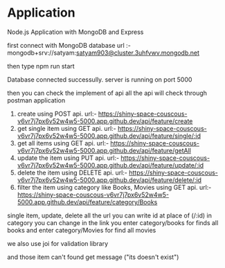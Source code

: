# Application
Node.js Application with MongoDB and Express

first connect with MongoDB database
url :- mongodb+srv://satyam:satyam903@cluster.3uhfvwv.mongodb.net

then type npm run start

Database connected successully.
server is running on port 5000

then you can check the implement of api
all the api will check through postman application
1. create using POST api.  url:- https://shiny-space-couscous-v6vr7j7px6v52w4w5-5000.app.github.dev/api/feature/create
2. get single item using GET api.  url:- https://shiny-space-couscous-v6vr7j7px6v52w4w5-5000.app.github.dev/api/feature/single/:id
3. get all items using GET api.  url:- https://shiny-space-couscous-v6vr7j7px6v52w4w5-5000.app.github.dev/api/feature/getAll
4. update the item using PUT api.  url:- https://shiny-space-couscous-v6vr7j7px6v52w4w5-5000.app.github.dev/api/feature/update/:id
5. delete the item using DELETE api.  url:- https://shiny-space-couscous-v6vr7j7px6v52w4w5-5000.app.github.dev/api/feature/delete/:id
6. filter the item using category like Books, Movies using GET api.  url:- https://shiny-space-couscous-v6vr7j7px6v52w4w5-5000.app.github.dev/api/feature/category/Books

single item, update, delete all the url you can write id at place of (/:id)
in category you can change in the link 
you enter category/books for finds all books
and enter category/Movies for find all movies

we also use joi for validation library

and those item can't found get message ("its doesn't exist")



